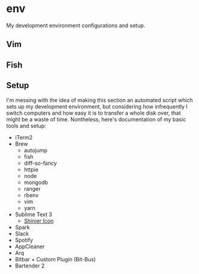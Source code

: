# env
My development environment configurations and setup.

## Vim

## Fish

## Setup
I'm messing with the idea of making this section an automated script which sets up my development environment, but considering how infrequently I switch computers and how easy it is to transfer a whole disk over, that might be a waste of time. Nontheless, here's documentation of my basic tools and setup:

- iTerm2
- Brew
  - autojump
  - fish
  - diff-so-fancy
  - httpie
  - node
  - mongodb
  - ranger
  - rbenv
  - vim
  - yarn
- Sublime Text 3
  - [Shinier Icon](https://dribbble.com/shots/3438305-Sublime-Text-Replacement-Icon-2)
- Spark
- Slack
- Spotify
- AppCleaner
- Arq
- Bitbar + Custom Plugin (Bit-Bus)
- Bartender 2
